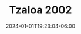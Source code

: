 ---
weight: 101
title: "Tzaloa 2002"
description: ""
icon: "article"
date: "2024-01-01T19:23:04-06:00"
lastmod: "2024-01-01T19:23:04-06:00"
draft: false
toc: true
---